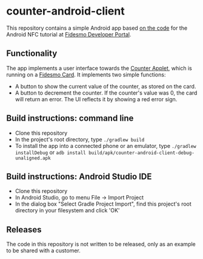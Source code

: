 counter-android-client
========================

This repository contains a simple Android app based [on the code](https://github.com/fidesmo/fidesmo-android-tutorial) for the Android NFC tutorial at [Fidesmo Developer Portal](https://developer.fidesmo.com/tutorials/android). 

Functionality
-------------
The app implements a user interface towards the [Counter Applet](https://github.com/fidesmo/counter-applet), which is running on a [Fidesmo Card](https://developer.fidesmo.com/fidesmocard). It implements two simple functions:
- A button to show the current value of the counter, as stored on the card. 
- A button to decrement the counter. If the counter's value was 0, the card will return an error. The UI reflects it by showing a red error sign.

Build instructions: command line
------------------
- Clone this repository
- In the project's root directory, type ``./gradlew build``
- To install the app into a connected phone or an emulator, type ``./gradlew installDebug`` or ``adb install build/apk/counter-android-client-debug-unaligned.apk``

Build instructions: Android Studio IDE
------------------
- Clone this repository
- In Android Studio, go to menu File -> Import Project
- In the dialog box "Select Gradle Project Import", find this project's root directory in your filesystem and click 'OK'

Releases
--------
The code in this repository is not written to be released, only as an example to be shared with a customer.

